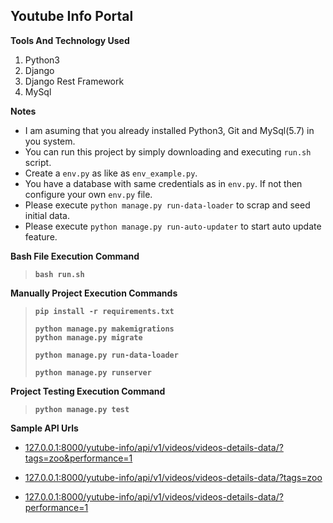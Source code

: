 ## Youtube Info Portal


**Tools And Technology Used**

1. Python3
2. Django
3. Django Rest Framework
4. MySql

**Notes**

* I am asuming that you already installed Python3, Git and MySql(5.7) in you system.
* You can run this project by simply downloading and executing `run.sh` script.
* Create a `env.py` as like as `env_example.py`.
* You have a database with same credentials as in `env.py`. If not then configure your own `env.py` file.
* Please execute `python manage.py run-data-loader` to scrap and seed initial data.
* Please execute `python manage.py run-auto-updater` to start auto update feature.

 

**Bash File Execution Command**
> **`bash run.sh`**
> 

**Manually Project Execution Commands**
> **`pip install -r requirements.txt`**
>
> **`python manage.py makemigrations`**\
> **`python manage.py migrate`**
>
> **`python manage.py run-data-loader`**
>
> **`python manage.py runserver`**
> 

**Project Testing Execution Command**
> **`python manage.py test`**
> 
>

**Sample API Urls**

- [127.0.0.1:8000/yutube-info/api/v1/videos/videos-details-data/?tags=zoo&performance=1](http://127.0.0.1:8000/yutube-info/api/v1/videos/videos-details-data/?tags=zoo&performance=1)

- [127.0.0.1:8000/yutube-info/api/v1/videos/videos-details-data/?tags=zoo](http://127.0.0.1:8000/yutube-info/api/v1/videos/videos-details-data/?tags=zoo)

- [127.0.0.1:8000/yutube-info/api/v1/videos/videos-details-data/?performance=1](http://127.0.0.1:8000/yutube-info/api/v1/videos/videos-details-data/?performance=1)

